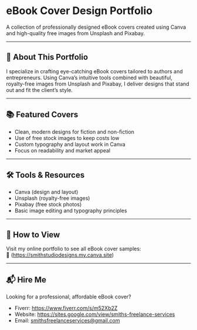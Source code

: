 # eBook Cover Design Portfolio

A collection of professionally designed eBook covers created using Canva and high-quality free images from Unsplash and Pixabay.

---

## 🎨 About This Portfolio

I specialize in crafting eye-catching eBook covers tailored to authors and entrepreneurs. Using Canva’s intuitive tools combined with beautiful, royalty-free images from Unsplash and Pixabay, I deliver designs that stand out and fit the client’s style.

---

## 📚 Featured Covers

- Clean, modern designs for fiction and non-fiction  
- Use of free stock images to keep costs low  
- Custom typography and layout work in Canva  
- Focus on readability and market appeal  

---

## 🛠 Tools & Resources

- Canva (design and layout)  
- Unsplash (royalty-free images)  
- Pixabay (free stock photos)  
- Basic image editing and typography principles  

---

## 📂 How to View

Visit my online portfolio to see all eBook cover samples:  
🔗 (https://smithstudiodesigns.my.canva.site)

---

## 📬 Hire Me

Looking for a professional, affordable eBook cover?  
- Fiverr: https://www.fiverr.com/s/m52Xb2Z
- Website: https://sites.google.com/view/smiths-freelance-services
- Email: smithsfreelanceservices@gmail.com

